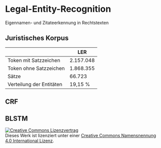 # Legal-Entity-Recognition
Eigennamen- und Zitateerkennung in Rechtstexten

## Juristisches Korpus

|                          | LER       |
|--------------------------|-----------|
| Token mit Satzzeichen    | 2.157.048 |
| Token ohne Satzzeichen   | 1.868.355 |
| Sätze                    | 66.723    |
| Verteilung der Entitäten | 19,15 %   |

## CRF
## BLSTM

<a rel="license" href="http://creativecommons.org/licenses/by/4.0/"><img alt="Creative Commons Lizenzvertrag" style="border-width:0" src="https://i.creativecommons.org/l/by/4.0/80x15.png" /></a><br />Dieses Werk ist lizenziert unter einer <a rel="license" href="http://creativecommons.org/licenses/by/4.0/">Creative Commons Namensnennung 4.0 International Lizenz</a>.

